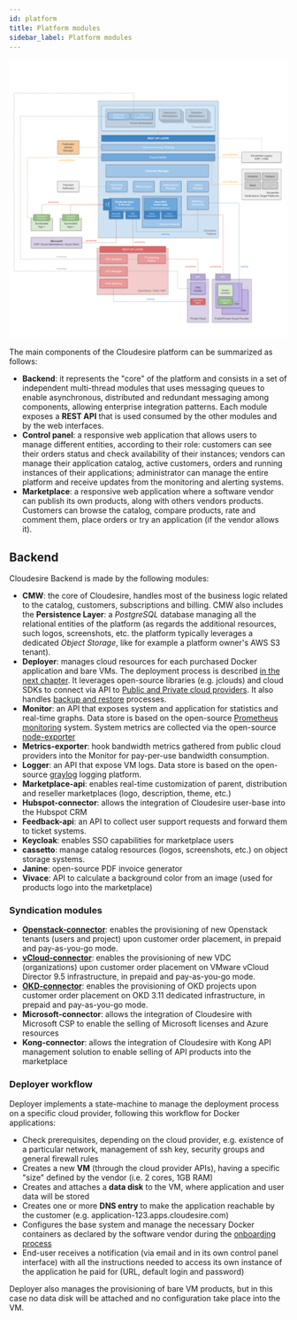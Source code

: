 ```yaml
---
id: platform
title: Platform modules
sidebar_label: Platform modules
---
```


![cloudesire architecture diagram](assets/platform/Cloudesire-Architecture-2108.png)

The main components of the Cloudesire platform can be summarized as follows:

* **Backend**: it represents the "core" of the platform and consists in a set of
  independent multi-thread modules that uses messaging queues to enable
  asynchronous, distributed and redundant messaging among components, allowing
  enterprise integration patterns. Each module exposes a **REST API** that is
  used consumed by the other modules and by the web interfaces.
* **Control panel**: a responsive web application that allows users to manage
  different entities, according to their role: customers can see their orders
  status and check availability of their instances; vendors can manage their
  application catalog, active customers, orders and running instances of their
  applications; administrator can manage the entire platform and receive updates
  from the monitoring and alerting systems.
* **Marketplace**: a responsive web application where a software vendor can
  publish its own products, along with others vendors products. Customers can
  browse the catalog, compare products, rate and comment them, place orders or
  try an application (if the vendor allows it).

## Backend

Cloudesire Backend is made by the following modules:

* **CMW**: the core of Cloudesire, handles most of the business logic related to
  the catalog, customers, subscriptions and billing. CMW also includes the
  **Persistence Layer**: a *PostgreSQL* database managing all the relational entities
  of the platform (as regards the additional resources, such logos, screenshots, etc.
  the platform typically leverages a dedicated *Object Storage*, like for example
  a platform owner's AWS S3 tenant).
* **Deployer**: manages cloud resources for each purchased Docker application
  and bare VMs. The deployment process is described [in the next
  chapter](platform.md#deployer-workflow). It leverages
  open-source libraries (e.g. jclouds) and cloud SDKs to connect via API to
  [Public and Private cloud providers](clouds.md). It also handles [backup and
  restore](backup.md) processes.
* **Monitor**: an API that exposes system and application for statistics and
  real-time graphs. Data store is based on the open-source [Prometheus
  monitoring](https://prometheus.io/) system. System metrics are collected via
  the open-source [node-exporter](https://github.com/prometheus/node_exporter)
* **Metrics-exporter**: hook bandwidth metrics gathered from public cloud
  providers into the Monitor for pay-per-use bandwidth consumption.
* **Logger**: an API that expose VM logs. Data store is based on the open-source
  [graylog](https://www.graylog.org/) logging platform.
* **Marketplace-api**: enables real-time customization of parent, distribution
  and reseller marketplaces (logo, description, theme, etc.)
* **Hubspot-connector**: allows the integration of Cloudesire user-base into the
  Hubspot CRM
* **Feedback-api**: an API to collect user support requests and forward them to
  ticket systems.
* **Keycloak**: enables SSO capabilities for marketplace users
* **cassetto**: manage catalog resources (logos, screenshots, etc.) on object
  storage systems.
* **Janine**: open-source PDF invoice generator
* **Vivace**: API to calculate a background color from an image (used
  for products logo into the marketplace)

### Syndication modules

* [**Openstack-connector**](modules-openstack.md): enables the provisioning of
  new Openstack tenants (users and project) upon customer order placement, in
  prepaid and pay-as-you-go mode.
* [**vCloud-connector**](modules-vcloud.md): enables the provisioning of new VDC
  (organizations) upon customer order placement on VMware vCloud Director 9.5
  infrastructure, in prepaid and pay-as-you-go mode.
* [**OKD-connector**](modules-okd.md): enables the provisioning of OKD projects
  upon customer order placement on OKD 3.11 dedicated infrastructure, in prepaid
  and pay-as-you-go mode.
* **Microsoft-connector**: allows the integration of Cloudesire with Microsoft
  CSP to enable the selling of Microsoft licenses and Azure resources
* **Kong-connector**: allows the integration of Cloudesire with Kong API
  management solution to enable selling of API products into the marketplace

### Deployer workflow

Deployer implements a state-machine to manage the deployment process on a
specific cloud provider, following this workflow for Docker applications:

* Check prerequisites, depending on the cloud provider, e.g. existence of a
  particular network, management of ssh key, security groups and general
  firewall rules
* Creates a new **VM** (through the cloud provider APIs), having a specific
  "size" defined by the vendor (i.e. 2 cores, 1GB RAM)
* Creates and attaches a **data disk** to the VM, where application and user
  data will be stored
* Creates one or more **DNS entry** to make the application reachable by the
  customer (e.g. application-123.apps.cloudesire.com)
* Configures the base system and manage the necessary Docker containers as
  declared by the software vendor during the [onboarding process](onboarding.md)
* End-user receives a notification (via email and in its own control panel
  interface) with all the instructions needed to access its own instance of the
  application he paid for (URL, default login and password)

Deployer also manages the provisioning of bare VM products, but in this case no
data disk will be attached and no configuration take place into the VM.
